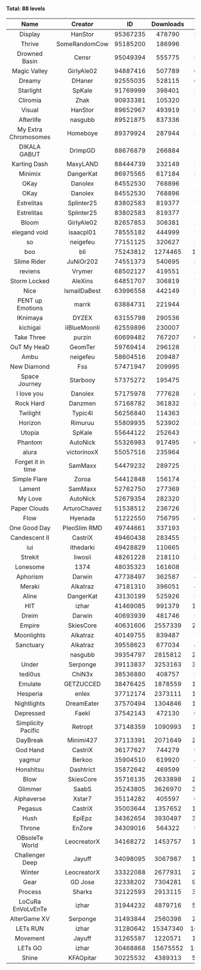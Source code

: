 #### Total: 88 levels

| Name | Creator | ID | Downloads | Likes |
|:---:|:---:|:---:|:---:|:---:|
| Display | HanStor | 95367235 | 478790 | 57322
| Thrive | SomeRandomCow | 95185200 | 186996 | 12994
| Drowned Basin | Censr | 95049394 | 555775 | 58242
| Magic Valley | GirlyAle02 | 94887416 | 507789 | 65269
| Dreamy | DHaner | 92555035 | 528115 | 68971
| Starlight | SpKale | 91769999 | 398401 | 51088
| Cliromia | Zhak | 90933381 | 105320 | 9843
| Visual | HanStor | 89652967 | 493919 | 53490
| Afterlife | nasgubb | 89521875 | 837336 | 75804
| My Extra Chromosomes | Homeboye | 89379924 | 287944 | 21073
| DIKALA GABUT | DrimpGD | 88676879 | 266884 | 17122
| Karting Dash | MaxyLAND | 88444739 | 332149 | 26534
| Minimix | DangerKat | 86975565 | 617184 | 58146
| OKay | Danolex | 84552530 | 768896 | 76302
| OKay | Danolex | 84552530 | 768896 | 76302
| Estrelitas | Splinter25 | 83802583 | 819377 | 78080
| Estrelitas | Splinter25 | 83802583 | 819377 | 78080
| Bloom | GirlyAle02 | 82657853 | 308381 | 28110
| elegand void | isaacpl01 | 78555182 | 444999 | 27939
| so | neigefeu | 77151125 | 320627 | 27723
| boo | bli | 75243812 | 1274465 | 107418
| Slime Rider | JuNiOr202 | 74551373 | 540695 | 30444
| reviens | Vrymer | 68502127 | 419551 | 22895
| Storm Locked | AleXins | 64851707 | 306819 | 23499
| Nice | IsmailDaBest | 63996558 | 442149 | 25242
| PENT up Emotions | marrk | 63884731 | 221944 | 14559
| IKnimaya | DYZEX | 63155798 | 290536 | 19928
| kichigai | iIBlueMoonIi | 62559896 | 230007 | 9777
| Take Three | purzin | 60699482 | 767207 | 66377
| OuT My HeaD | GeomTer | 59769414 | 296128 | 20323
| Ambu | neigefeu | 58604516 | 209487 | 17085
| New Diamond | Fss | 57471947 | 209995 | 15908
| Space Journey | Starbooy | 57375272 | 195475 | 14586
| I love you | Danolex | 57175978 | 777628 | 85866
| Rock Hard | Danzmen | 57168782 | 361832 | 30673
| Twilight | Typic4l | 56256840 | 114363 | 9805
| Horizon | Rimuruu | 55809935 | 523902 | 58929
| Utopia | SpKale | 55644122 | 252643 | 23519
| Phantom | AutoNick | 55326983 | 917495 | 62314
| alura | victorinoxX | 55057516 | 235964 | 18824
| Forget it in time | SamMaxx | 54479232 | 289725 | 24685
| Simple Flare | Zoroa | 54412848 | 156174 | 21757
| Lament | SamMaxx | 52762750 | 277369 | 33100
| My Love | AutoNick | 52679354 | 282320 | 28978
| Paper Clouds | ArturoChavez | 51538512 | 236726 | 30151
| Flow | Hyenada | 51222550 | 756795 | 84504
| One Good Day | PleoSlim RMD | 49744661 | 337193 | 37525
| Candescent II | CastriX | 49460438 | 283455 | 37249
| iui | ithedarki | 49428829 | 110665 | 16990
| Strekit | Iiwosii | 48261228 | 218110 | 30926
| Lonesome | 1374 | 48035323 | 161608 | 21618
| Aphorism | Darwin | 47738497 | 362587 | 47129
| Meraki | Alkatraz | 47181310 | 396051 | 46606
| Aline | DangerKat | 43130199 | 525926 | 58770
| HIT | izhar | 41469085 | 991379 | 103458
| Dreim | Darwin | 40693939 | 481746 | 58450
| Empire | SkiesCore | 40631606 | 2557339 | 251084
| Moonlights | Alkatraz | 40149755 | 839487 | 79507
| Sanctuary | Alkatraz | 39558623 | 677034 | 87868
|   | nasgubb | 39354797 | 2815812 | 227896
| Under | Serponge | 39113837 | 3253163 | 344532
| tedi0us | ChiN3x | 38536880 | 408757 | 52798
| Emulate | GETZUCCED | 38476425 | 1878559 | 194081
| Hesperia | enlex | 37712174 | 2373111 | 181172
| Nightlights | DreamEater | 37570494 | 1304846 | 131061
| Depressed | FaekI | 37542143 | 472130 | 65861
| Simplicity Pacific | Retropt | 37148359 | 1090993 | 116805
| DayBreak | Minimi427 | 37113391 | 2071649 | 225638
| God Hand | CastriX | 36177627 | 744279 | 98491
| yagmur | Berkoo | 35904510 | 619920 | 81672
| Honshitsu | Dashtrict | 35872642 | 469599 | 77889
| Blow | SkiesCore | 35716135 | 2633898 | 273978
| Glimmer | SaabS | 35243805 | 3626970 | 313747
| Alphaverse | Xstar7 | 35114282 | 405597 | 69901
| Pegasus | CastriX | 35003644 | 1357652 | 178588
| Hush | EpiEpz | 34362654 | 3930497 | 348531
| Throne | EnZore | 34309016 | 564322 | 91874
| OBsoleTe World | LeocreatorX | 34168272 | 1453757 | 158107
| Challenger Deep | Jayuff | 34098095 | 3067987 | 189021
| Winter | LeocreatorX | 33322088 | 2677931 | 287426
| Gear | GD Jose | 32338202 | 7304281 | 967096
| Process | Sharks | 32122593 | 2913115 | 390801
| LoCuRa EnVoLvEnTe | izhar | 31944232 | 4879716 | 550997
| AlterGame XV | Serponge | 31493844 | 2560398 | 233037
| LETs  RUN | izhar | 31280642 | 15347340 | 1689382
| Movement | Jayuff | 31265587 | 1220571 | 143896
| LETs GO | izhar | 30468868 | 15675552 | 1512668
| Shine | KFAOpitar | 30225532 | 4389313 | 529898
